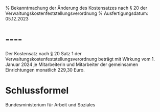 % Bekanntmachung der Änderung des Kostensatzes nach § 20 der Verwaltungskostenfeststellungsverordnung
% Ausfertigungsdatum: 05.12.2023
 
# ----

Der Kostensatz nach § 20 Satz 1 der Verwaltungskostenfeststellungsverordnung beträgt mit Wirkung vom 1. Januar 2024 je Mitarbeiterin und Mitarbeiter der gemeinsamen Einrichtungen monatlich 229,30 Euro.

# Schlussformel

Bundesministerium für Arbeit und Soziales
